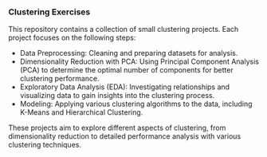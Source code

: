 ### Clustering Exercises

This repository contains a collection of small clustering projects. Each project focuses on the following steps:

* Data Preprocessing: Cleaning and preparing datasets for analysis.
* Dimensionality Reduction with PCA: Using Principal Component Analysis (PCA) to determine the optimal number of components for better clustering performance.
* Exploratory Data Analysis (EDA): Investigating relationships and visualizing data to gain insights into the clustering process.
* Modeling: Applying various clustering algorithms to the data, including K-Means and Hierarchical Clustering.

These projects aim to explore different aspects of clustering, from dimensionality reduction to detailed performance analysis with various clustering techniques.
